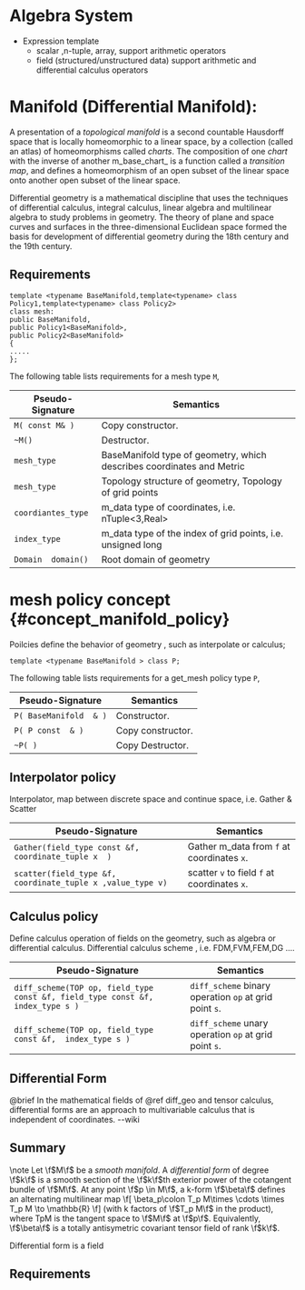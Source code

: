  Algebra System
 ===========================================
 - Expression template
    - scalar ,n-tuple, array, support arithmetic operators 
    - field (structured/unstructured data) support arithmetic and differential calculus operators
    
Manifold (Differential Manifold):
=================================
 A presentation of a _topological manifold_ is a second countable Hausdorff space that is locally homeomorphic
 to a linear space, by a collection (called an atlas) of homeomorphisms called _charts_. The composition of one
 _chart_ with the inverse of another m_base_chart_ is a function called a _transition map_, and defines a homeomorphism
  of an open subset of the linear space onto another open subset of the linear space.
 
Differential geometry is a mathematical discipline that uses the techniques of differential calculus, integral calculus,
 linear algebra and multilinear algebra to study problems in geometry. The theory of plane and space curves and surfaces
 in the three-dimensional Euclidean space formed the basis for development of differential geometry during the 18th 
 century and the 19th century.
 
 ## Requirements

~~~~~~~~~~~~~{.cpp}
template <typename BaseManifold,template<typename> class Policy1,template<typename> class Policy2>
class mesh:
public BaseManifold,
public Policy1<BaseManifold>,
public Policy2<BaseManifold>
{
.....
};
~~~~~~~~~~~~~
The following table lists requirements for a mesh type `M`,

 Pseudo-Signature  		| Semantics
 -----------------------|-------------
 `M( const M& )` 		| Copy constructor.
 `~M()` 				| Destructor.
 `mesh_type`		    | BaseManifold type of geometry, which describes coordinates and Metric
 `mesh_type`		    | Topology structure of geometry,   Topology of grid points
 `coordiantes_type` 	| m_data type of coordinates, i.e. nTuple<3,Real>
 `index_type`			| m_data type of the index of grid points, i.e. unsigned long
 `Domain  domain()`	    | Root domain of geometry
 
mesh policy concept {#concept_manifold_policy}
================================================
  Poilcies define the behavior of geometry , such as  interpolate or calculus;
  
 ~~~~~~~~~~~~~{.cpp}
 template <typename BaseManifold > class P;
 ~~~~~~~~~~~~~

  The following table lists requirements for a get_mesh policy type `P`,

  Pseudo-Signature  	 | Semantics
  -----------------------|-------------
  `P( BaseManifold  & )` | Constructor.
  `P( P const  & )`	   | Copy constructor.
  `~P( )` 			   | Copy Destructor.

 ## Interpolator policy
   Interpolator, map between discrete space and continue space, i.e. Gather & Scatter
   

 Pseudo-Signature  	     | Semantics
---------------------------|-----------------------------
`Gather(field_type const &f, coordinate_tuple x  )` 	    | Gather m_data from `f` at coordinates `x`.
`scatter(field_type &f, coordinate_tuple x ,value_type v)` 	| scatter `v` to field  `f` at coordinates `x`.
  

 ## Calculus  policy
  Define calculus operation of  fields on the geometry, such  as algebra or differential calculus.
  Differential calculus scheme , i.e. FDM,FVM,FEM,DG ....


  Pseudo-Signature        | Semantics
  ------------------------|-------------
  `diff_scheme(TOP op, field_type const &f, field_type const &f, index_type s ) `	| `diff_scheme`  binary operation `op` at grid point `s`.
  `diff_scheme(TOP op, field_type const &f,  index_type s )` 	| `diff_scheme`  unary operation  `op`  at grid point `s`.


  ## Differential Form
  @brief In the mathematical fields of @ref diff_geo and tensor calculus,
   differential forms are an approach to multivariable calculus that
     is independent of coordinates. --wiki


 ## Summary
 \note Let \f$M\f$ be a _smooth manifold_. A _differential form_ of degree \f$k\f$ is
  a smooth section of the \f$k\f$th exterior power of the cotangent bundle of \f$M\f$.
  At any point \f$p \in M\f$, a k-form \f$\beta\f$ defines an alternating multilinear map
 \f[
   \beta_p\colon T_p M\times \cdots \times T_p M \to \mathbb{R}
 \f]
 (with k factors of \f$T_p M\f$ in the product), where TpM is the tangent space to \f$M\f$ at \f$p\f$.
  Equivalently, \f$\beta\f$ is a totally antisymetric covariant tensor field of rank \f$k\f$.

  Differential form is a field

 ## Requirements
    